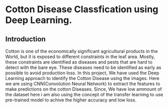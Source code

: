 # Cotton Disease Classfication using Deep Learning.

## Introduction
Cotton is one of the economically significant agricultural products in the World, but it is exposed to different constraints in the leaf area. Mostly, these constraints are identified as diseases and pests that are hard to detect with the bare eye. These diseases need to be identified as early as possible to avoid production loss.
In this project, We have used the Deep Learning approach to identify the Cotton Disease using the images. 
Here we are using CNN(Convolution Neural Network) to extract the features to make predictions on the cotton Diseases.
Since, We have low ammount of the dataset here i am also using the concept of the transfer learning to use pre-trained model to achive the higher accuracy and low loss.

